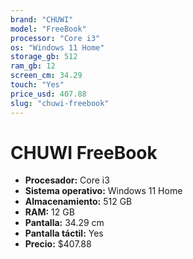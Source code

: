 ```yaml
---
brand: "CHUWI"
model: "FreeBook"
processor: "Core i3"
os: "Windows 11 Home"
storage_gb: 512
ram_gb: 12
screen_cm: 34.29
touch: "Yes"
price_usd: 407.88
slug: "chuwi-freebook"
---
```


# CHUWI FreeBook

- **Procesador:** Core i3
- **Sistema operativo:** Windows 11 Home
- **Almacenamiento:** 512 GB
- **RAM:** 12 GB
- **Pantalla:** 34.29 cm
- **Pantalla táctil:** Yes
- **Precio:** $407.88
